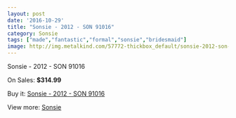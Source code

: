 ```yaml
---
layout: post
date: '2016-10-29'
title: "Sonsie - 2012 - SON 91016"
category: Sonsie
tags: ["made","fantastic","formal","sonsie","bridesmaid"]
image: http://img.metalkind.com/57772-thickbox_default/sonsie-2012-son-91016.jpg
---
```

Sonsie - 2012 - SON 91016

On Sales: **$314.99**
<a href="https://www.metalkind.com/en/sonsie/15516-sonsie-2012-son-91016.html"><amp-img layout="responsive" width="600" height="600" src="//img.metalkind.com/57772-thickbox_default/sonsie-2012-son-91016.jpg" alt="Sonsie - 2012 - SON 91016 0" /></a>
<a href="https://www.metalkind.com/en/sonsie/15516-sonsie-2012-son-91016.html"><amp-img layout="responsive" width="600" height="600" src="//img.metalkind.com/57773-thickbox_default/sonsie-2012-son-91016.jpg" alt="Sonsie - 2012 - SON 91016 1" /></a>
<a href="https://www.metalkind.com/en/sonsie/15516-sonsie-2012-son-91016.html"><amp-img layout="responsive" width="600" height="600" src="//img.metalkind.com/57774-thickbox_default/sonsie-2012-son-91016.jpg" alt="Sonsie - 2012 - SON 91016 2" /></a>
<a href="https://www.metalkind.com/en/sonsie/15516-sonsie-2012-son-91016.html"><amp-img layout="responsive" width="600" height="600" src="//img.metalkind.com/57775-thickbox_default/sonsie-2012-son-91016.jpg" alt="Sonsie - 2012 - SON 91016 3" /></a>
<a href="https://www.metalkind.com/en/sonsie/15516-sonsie-2012-son-91016.html"><amp-img layout="responsive" width="600" height="600" src="//img.metalkind.com/57776-thickbox_default/sonsie-2012-son-91016.jpg" alt="Sonsie - 2012 - SON 91016 4" /></a>
<a href="https://www.metalkind.com/en/sonsie/15516-sonsie-2012-son-91016.html"><amp-img layout="responsive" width="600" height="600" src="//img.metalkind.com/57778-thickbox_default/sonsie-2012-son-91016.jpg" alt="Sonsie - 2012 - SON 91016 5" /></a>

Buy it: [Sonsie - 2012 - SON 91016](https://www.metalkind.com/en/sonsie/15516-sonsie-2012-son-91016.html "Sonsie - 2012 - SON 91016")

View more: [Sonsie](https://www.metalkind.com/en/182-sonsie "Sonsie")